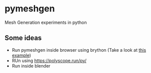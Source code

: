 # pymeshgen
Mesh Generation experiments in python


## Some ideas
- Run pymeshgen inside browser using brython (Take a look at [this example](https://brython.info/gallery/three.html))
- RUn using https://polyscope.run/py/
- Run inside blender
